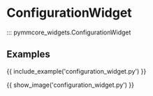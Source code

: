 # ConfigurationWidget

::: pymmcore_widgets.ConfigurationWidget

## Examples

{{ include_example('configuration_widget.py') }}

{{ show_image('configuration_widget.py') }}
